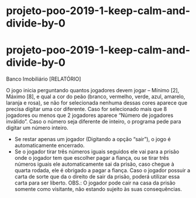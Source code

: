 # projeto-poo-2019-1-keep-calm-and-divide-by-0
# projeto-poo-2019-1-keep-calm-and-divide-by-0

Banco Imobiliário [RELATÓRIO]

O jogo inicia perguntando quantos jogadores devem jogar – Mínimo [2], Máximo [8], e qual a cor do peão (branco, vermelho, verde, azul, amarelo, laranja e rosa), se não for selecionada nenhuma dessas cores aparece que precisa digitar uma cor diferente. Caso for selecionado mais que 8 jogadores ou menos que 2 jogadores aparece “Número de jogadores inválido”. Caso o número seja diferente de inteiro, o programa pede para digitar um número inteiro.
- Se restar apenas um jogador (Digitando a opção “sair”), o jogo é automaticamente encerrado.
- Se o jogador tirar três números iguais seguidos ele vai para a prisão onde o jogador tem que escolher pagar a fiança, ou se tirar três números iguais ele automaticamente sai da prisão, caso chegue à quarta rodada, ele é obrigado a pagar a fiança. Caso o jogador possuir a carta de sorte que da o direito de sair da prisão, poderá utilizar essa carta para ser liberto. OBS.: O jogador pode cair na casa da prisão somente como visitante, não estando sujeito às suas consequências.

